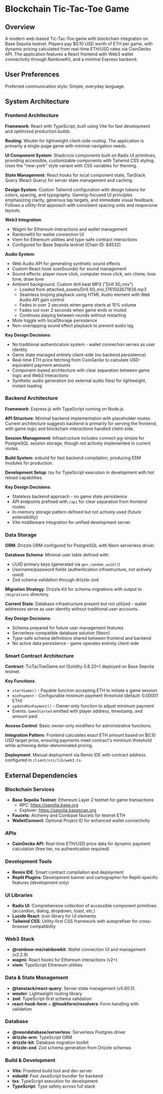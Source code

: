 # Blockchain Tic-Tac-Toe Game

## Overview

A modern web-based Tic-Tac-Toe game with blockchain integration on Base Sepolia testnet. Players pay $0.10 USD worth of ETH per game, with dynamic pricing calculated from real-time ETH/USD rates via CoinGecko API. The application features a React frontend with Web3 wallet connectivity through RainbowKit, and a minimal Express backend.

## User Preferences

Preferred communication style: Simple, everyday language.

## System Architecture

### Frontend Architecture

**Framework**: React with TypeScript, built using Vite for fast development and optimized production builds.

**Routing**: Wouter for lightweight client-side routing. The application is primarily a single-page game with minimal navigation needs.

**UI Component System**: Shadcn/ui components built on Radix UI primitives, providing accessible, customizable components with Tailwind CSS styling. Uses the "new-york" style variant with CSS variables for theming.

**State Management**: React hooks for local component state, TanStack Query (React Query) for server state management and caching.

**Design System**: Custom Tailwind configuration with design tokens for colors, spacing, and typography. Gaming-focused UI principles emphasizing clarity, generous tap targets, and immediate visual feedback. Follows a utility-first approach with consistent spacing units and responsive layouts.

**Web3 Integration**: 
- Wagmi for Ethereum interactions and wallet management
- RainbowKit for wallet connection UI
- Viem for Ethereum utilities and type-safe contract interactions
- Configured for Base Sepolia testnet (Chain ID: 84532)

**Audio System**: 
- Web Audio API for generating synthetic sound effects
- Custom React hook (useSounds) for sound management
- Sound effects: player move click, computer move click, win chime, lose tone, draw tone
- Ambient background: Custom drill beat MP3 ("Drill X0_mix")
  - Loaded from attached_assets/Drill X0_mix_1761502671826.mp3
  - Seamless looping playback using HTML Audio element with Web Audio API gain control
  - Fades in over 2 seconds when game starts at 15% volume
  - Fades out over 2 seconds when game ends or muted
  - Continues playing between rounds without restarting
- Mute toggle with localStorage persistence
- Non-overlapping sound effect playback to prevent audio lag

**Key Design Decisions**:
- No traditional authentication system - wallet connection serves as user identity
- Game state managed entirely client-side (no backend persistence)
- Real-time ETH price fetching from CoinGecko to calculate USD-equivalent payment amounts
- Component-based architecture with clear separation between game logic and Web3 interactions
- Synthetic audio generation (no external audio files) for lightweight, instant loading

### Backend Architecture

**Framework**: Express.js with TypeScript running on Node.js.

**API Structure**: Minimal backend implementation with placeholder routes. Current architecture suggests backend is primarily for serving the frontend, with game logic and blockchain interactions handled client-side.

**Session Management**: Infrastructure includes connect-pg-simple for PostgreSQL session storage, though not actively implemented in current routes.

**Build System**: esbuild for fast backend compilation, producing ESM modules for production.

**Development Setup**: tsx for TypeScript execution in development with hot reload capabilities.

**Key Design Decisions**:
- Stateless backend approach - no game state persistence
- API endpoints prefixed with `/api` for clear separation from frontend routes
- In-memory storage pattern defined but not actively used (future extensibility)
- Vite middleware integration for unified development server

### Data Storage

**ORM**: Drizzle ORM configured for PostgreSQL with Neon serverless driver.

**Database Schema**: Minimal user table defined with:
- UUID primary keys (generated via `gen_random_uuid()`)
- Username/password fields (authentication infrastructure, not actively used)
- Zod schema validation through drizzle-zod

**Migration Strategy**: Drizzle Kit for schema migrations with output to `/migrations` directory.

**Current State**: Database infrastructure present but not utilized - wallet addresses serve as user identity without traditional user accounts.

**Key Design Decisions**:
- Schema prepared for future user management features
- Serverless-compatible database solution (Neon)
- Type-safe schema definitions shared between frontend and backend
- No active data persistence - game operates entirely client-side

### Smart Contract Architecture

**Contract**: TicTacToeGame.sol (Solidity 0.8.20+) deployed on Base Sepolia testnet.

**Key Functions**:
- `startGame()` - Payable function accepting ETH to initiate a game session
- `minPayment` - Configurable minimum payment threshold (default: 0.00001 ETH)
- `updateMinPayment()` - Owner-only function to adjust minimum payment
- Events: `GameStarted` emitted with player address, timestamp, and amount paid

**Access Control**: Basic owner-only modifiers for administrative functions.

**Integration Pattern**: Frontend calculates exact ETH amount based on $0.10 USD target price, ensuring payments meet contract's minimum threshold while achieving dollar-denominated pricing.

**Deployment**: Manual deployment via Remix IDE with contract address configured in `client/src/lib/web3.ts`.

## External Dependencies

### Blockchain Services

- **Base Sepolia Testnet**: Ethereum Layer 2 testnet for game transactions
  - RPC: https://sepolia.base.org
  - Explorer: https://sepolia.basescan.org
- **Faucets**: Alchemy and Coinbase faucets for testnet ETH
- **WalletConnect**: Optional Project ID for enhanced wallet connectivity

### APIs

- **CoinGecko API**: Real-time ETH/USD price data for dynamic payment calculation (free tier, no authentication required)

### Development Tools

- **Remix IDE**: Smart contract compilation and deployment
- **Replit Plugins**: Development banner and cartographer for Replit-specific features (development only)

### UI Libraries

- **Radix UI**: Comprehensive collection of accessible component primitives (accordion, dialog, dropdown, toast, etc.)
- **Lucide React**: Icon library for UI elements
- **Tailwind CSS**: Utility-first CSS framework with autoprefixer for cross-browser compatibility

### Web3 Stack

- **@rainbow-me/rainbowkit**: Wallet connection UI and management (v2.2.9)
- **wagmi**: React hooks for Ethereum interactions (v2+)
- **viem**: TypeScript Ethereum utilities

### Data & State Management

- **@tanstack/react-query**: Server state management (v5.60.5)
- **wouter**: Lightweight routing library
- **zod**: TypeScript-first schema validation
- **react-hook-form** + **@hookform/resolvers**: Form handling with validation

### Database

- **@neondatabase/serverless**: Serverless Postgres driver
- **drizzle-orm**: TypeScript ORM
- **drizzle-kit**: Database migration toolkit
- **drizzle-zod**: Zod schema generation from Drizzle schemas

### Build & Development

- **Vite**: Frontend build tool and dev server
- **esbuild**: Fast JavaScript bundler for backend
- **tsx**: TypeScript execution for development
- **TypeScript**: Type safety across full stack